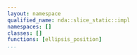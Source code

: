 ```yaml
---
layout: namespace
qualified_name: nda::slice_static::impl
namespaces: []
classes: []
functions: [ellipsis_position]
...
```


